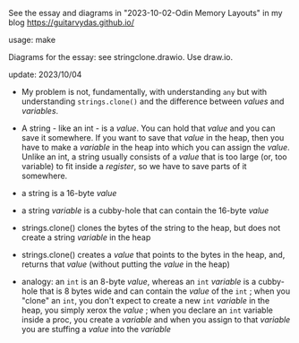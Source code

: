See the essay and diagrams in "2023-10-02-Odin Memory Layouts" in my blog https://guitarvydas.github.io/

usage: make



Diagrams for the essay: see stringclone.drawio.  Use draw.io.


update: 2023/10/04
- My problem is not, fundamentally, with understanding `any` but with understanding `strings.clone()` and the difference between _values_ and _variables_.

- A string - like an int - is a _value_.  You can hold that _value_ and you can save it somewhere.  If you want to save that _value_ in the heap, then you have to make a _variable_ in the heap into which you can assign the _value_.  Unlike an int, a string usually consists of a _value_ that is too large (or, too variable) to fit inside a _register_, so we have to save parts of it somewhere.

- a string is a 16-byte _value_
- a string _variable_ is a cubby-hole that can contain the 16-byte _value_
- strings.clone() clones the bytes of the string to the heap, but does not create a string _variable_ in the heap
- strings.clone() creates a _value_ that points to the bytes in the heap, and, returns that _value_ (without putting the _value_ in the heap)
- analogy: an `int` is an 8-byte _value_, whereas an `int` _variable_ is a cubby-hole that is 8 bytes wide and can contain the _value_ of the `int` ; when you "clone" an `int`, you don't expect to create a new `int` _variable_ in the heap, you simply xerox the _value_ ; when you declare an `int` variable inside a proc, you create a _variable_ and when you assign to that _variable_ you are stuffing a _value_ into the _variable_
